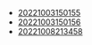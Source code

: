 - [20221003150155](/zet/20221003150155/README.md)
- [20221003150156](/zet/20221003150156/README.md)
- [20221008213458](/zet/20221008213458/README.md)

